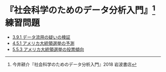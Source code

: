 # 『社会科学のためのデータ分析入門』[^1]練習問題

- [3.9.1 データ流用の疑いの検証](qss/chapter3/3.9.1.html)
- [4.5.1 アメリカ大統領選挙の予測](qss/chapter4/4.5.1.html)
- [5.5.3 アメリカ大統領選挙の投票傾向](qss/chapter5/5.5.3.html)





[^1]: 今井耕介『社会科学のためのデータ分析入門』2018 岩波書店

